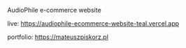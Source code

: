 AudioPhile e-commerce website

live: https://audiophile-ecommerce-website-teal.vercel.app

portfolio: https://mateuszpiskorz.pl
